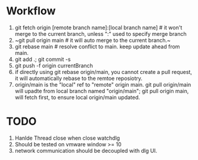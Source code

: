 # Workflow

1. git fetch origin [remote branch name]:[local branch name] # it won't merge to the current branch, unless ":" used to specify merge branch
2. ~git pull origin main # it will auto merge to the current branch.~
3. git rebase main # resolve conflict to main. keep update ahead from main.
4. git add .; git commit -s
5. git push -f origin currentBranch
6. if directly using git rebase origin/main, you cannot create a pull request, it will automatically rebase to the remtoe reposiotry.
7. origin/main is the "local" ref to "remote" origin main. git pull origin/main will upadte from local branch named "origin/main"; git pull origin main, will fetch first, to ensure local origin/main updated.

# TODO 
1. Hanlde Thread close when close watchdlg
2. Should be tested on vmware window >= 10
3. network communication should be decoupled with dlg UI.